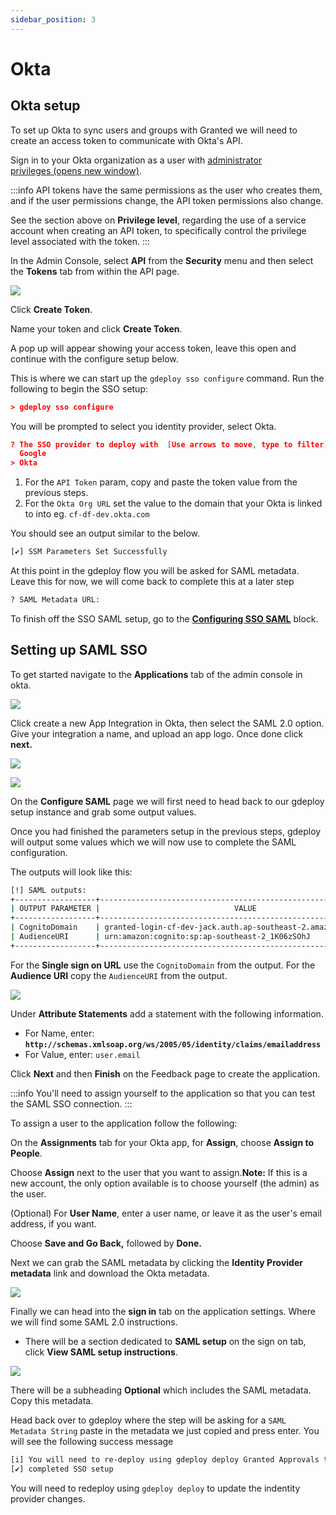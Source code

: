 ```yaml
---
sidebar_position: 3
---
```


# Okta

## Okta setup

To set up Okta to sync users and groups with Granted we will need to create an access token to communicate with Okta's API.

Sign in to your Okta organization as a user with [administrator privileges (opens new window)](https://help.okta.com/okta_help.htm?id=ext_Security_Administrators).

:::info
API tokens have the same permissions as the user who creates them, and if the user permissions change, the API token permissions also change.

See the section above on **Privilege level**, regarding the use of a service account when creating an API token, to specifically control the privilege level associated with the token.
:::

In the Admin Console, select **API** from the **Security** menu and then select the **Tokens** tab from within the API page.

![](/img/sso/okta/01.png)

Click **Create Token**.

Name your token and click **Create Token**.

A pop up will appear showing your access token, leave this open and continue with the configure setup below.

This is where we can start up the `gdeploy sso configure` command. Run the following to begin the SSO setup:

```json
> gdeploy sso configure
```

You will be prompted to select you identity provider, select Okta.

```json
? The SSO provider to deploy with  [Use arrows to move, type to filter]
  Google
> Okta
```

1. For the `API Token` param, copy and paste the token value from the previous steps.
2. For the `Okta Org URL` set the value to the domain that your Okta is linked to into eg. `cf-df-dev.okta.com`

You should see an output similar to the below.

```bash
[✔] SSM Parameters Set Successfully
```

At this point in the gdeploy flow you will be asked for SAML metadata. Leave this for now, we will come back to complete this at a later step

```bash
? SAML Metadata URL:
```

To finish off the SSO SAML setup, go to the **[Configuring SSO SAML](https://www.notion.so/Setting-up-SSO-6b95f6e7bdb84402af6065c27ba718b2)** block.

## Setting up SAML SSO

To get started navigate to the **Applications** tab of the admin console in okta.

![](/img/sso/okta/02.png)

Click create a new App Integration in Okta, then select the SAML 2.0 option. Give your integration a name, and upload an app logo. Once done click **next.**

![](/img/sso/okta/03.png)

![](/img/sso/okta/04.png)

On the **Configure SAML** page we will first need to head back to our gdeploy setup instance and grab some output values.

Once you had finished the parameters setup in the previous steps, gdeploy will output some values which we will now use to complete the SAML configuration.

The outputs will look like this:

```bash
[!] SAML outputs:
+------------------+-----------------------------------------------------------------+
| OUTPUT PARAMETER |                              VALUE                              |
+------------------+-----------------------------------------------------------------+
| CognitoDomain    | granted-login-cf-dev-jack.auth.ap-southeast-2.amazoncognito.com |
| AudienceURI      | urn:amazon:cognito:sp:ap-southeast-2_1K06zSOhJ                  |
+------------------+-----------------------------------------------------------------+
```

For the **Single sign on URL** use the `CognitoDomain` from the output. For the **Audience URI** copy the `AudienceURI` from the output.

![](/img/sso/okta/05.png)

Under **Attribute Statements** add a statement with the following information.

- For Name, enter: **`http://schemas.xmlsoap.org/ws/2005/05/identity/claims/emailaddress`**
- For Value, enter: `user.email`

Click **Next** and then **Finish** on the Feedback page to create the application.

:::info
You'll need to assign yourself to the application so that you can test the SAML SSO connection.
:::

To assign a user to the application follow the following:

On the **Assignments** tab for your Okta app, for **Assign**, choose **Assign to People**.

Choose **Assign** next to the user that you want to assign.**Note:** If this is a new account, the only option available is to choose yourself (the admin) as the user.

(Optional) For **User Name**, enter a user name, or leave it as the user's email address, if you want.

Choose **Save and Go Back,** followed by **Done.**

Next we can grab the SAML metadata by clicking the **Identity Provider metadata** link and download the Okta metadata.

![](/img/sso/okta/06.png)

Finally we can head into the **sign in** tab on the application settings. Where we will find some SAML 2.0 instructions.
- There will be a section dedicated to **SAML setup** on the sign on tab, click **View SAML setup instructions**.

![](/img/sso/okta/07.png)


There will be a subheading **Optional** which includes the SAML metadata. Copy this metadata.

Head back over to gdeploy where the step will be asking for a `SAML Metadata String` paste in the metadata we just copied and press enter. You will see the following success message

```bash
[i] You will need to re-deploy using gdeploy deploy Granted Approvals to see any changes
[✔] completed SSO setup
```

You will need to redeploy using `gdeploy deploy` to update the indentity provider changes.
